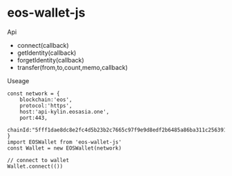 # eos-wallet-js

Api

- connect(callback)
- getIdentity(callback)
- forgetIdentity(callback)
- transfer(from,to,count,memo,callback)


Useage

```
const network = {
    blockchain:'eos',
    protocol:'https',
    host:'api-kylin.eosasia.one',
    port:443,
    chainId:"5fff1dae8dc8e2fc4d5b23b2c7665c97f9e9d8edf2b6485a86ba311c25639191"
}
import EOSWallet from 'eos-wallet-js'
const Wallet = new EOSWallet(network)

// connect to wallet
Wallet.connect(())
```